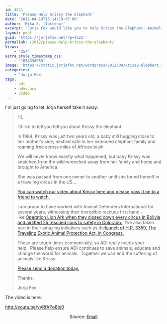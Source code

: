 ```yaml
---
id: 4521
title: 'Please Help Krissy the Elephant'
date: '2012-04-19T15:14:19-07:00'
author: 'Mika E. (Ipstenu)'
excerpt: 'Jorja Fox would like you to help Krissy the Elephant. Animals deserve to be free.'
layout: post
guid: 'https://jorjafox.net/?p=4521'
permalink: /2012/please-help-krissy-the-elephant/
Views:
    - '257'
astra_style_timestamp_css:
    - '1634338059'
image: 'https://static.jorjafox.net/wordpress/2012/04/krissy-elephant.jpg'
categories:
    - 'Jorja Fox'
tags:
    - adi
    - advocacy
    - video
---
```


I'm just going to let Jorja herself take it away:
<blockquote>Hi,

I’d like to tell you tell you about Krissy the elephant.

In 1984, Krissy was just two years old, a baby still hugging close to her mother’s side, nestled safe in her extended elephant family and roaming free across miles of African bush.

We will never know exactly what happened, but baby Krissy was snatched from the wild wrenched away from her family and home and brought to America.

She was passed from one owner to another until she found herself in a traveling circus in the US….

<a href="http://youtu.be/yvRfAPo8bj0">You can watch our video about Krissy here and please pass it on to a friend to watch.</a>

I am proud to have worked with Animal Defenders International for several years, witnessing their incredible rescues first hand – like <a href="http://www.ad-international.org/animal_rescues/go.php?id=2025&amp;ssi=24">Operation Lion Ark when they closed down every circus in Bolivia and airlifted 25 rescued lions to safety in Colorado.</a>  I’ve also taken part in their amazing initiatives such as the<a href="http://www.ad-international.org/animals_in_entertainment/go.php?id=2265&amp;ssi=10">launch of H.R. 3359, The Traveling Exotic Animal Protection Act, in Congress.</a>

These are tough times economically, so ADI really needs your help.  Please help ensure ADI continues to save animals, educate and change the world for animals.  Together we can end the suffering of animals like Krissy.

<a href="http://www.ad-international.org/take_action/donate.php">Please send a donation today.</a>

Thanks,

Jorja Fox</blockquote>
The video is here:

http://youtu.be/yvRfAPo8bj0
<p style="text-align: center;"><a href="http://www.ad-international.org/take_action/donate.php"></a>
Source: <a href="http://hosted-p0.vresp.com/1083227/a3a5e3df1b/ARCHIVE">Email</a>
